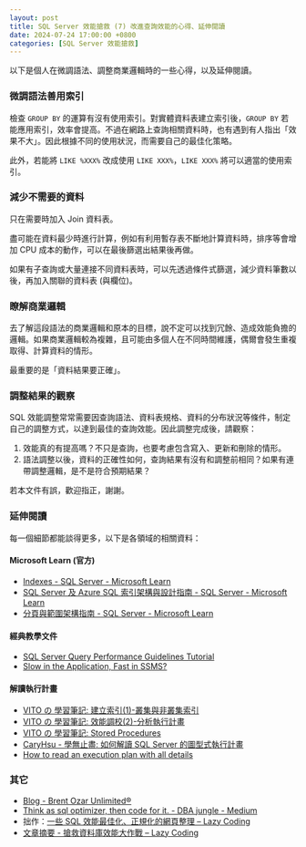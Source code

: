 ```yaml
---
layout: post
title: SQL Server 效能搶救 (7) 改進查詢效能的心得、延伸閱讀
date: 2024-07-24 17:00:00 +0800
categories: [SQL Server 效能搶救]
--- 
```


以下是個人在微調語法、調整商業邏輯時的一些心得，以及延伸閱讀。

### 微調語法善用索引

檢查 `GROUP BY` 的運算有沒有使用索引。對實體資料表建立索引後，`GROUP BY` 若能應用索引，效率會提高。不過在網路上查詢相關資料時，也有遇到有人指出「效果不大」。因此根據不同的使用狀況，而需要自己的最佳化策略。

此外，若能將 `LIKE %XXX%` 改成使用 `LIKE XXX%`，`LIKE XXX%` 將可以適當的使用索引。

### 減少不需要的資料

只在需要時加入 Join 資料表。

盡可能在資料最少時進行計算，例如有利用暫存表不斷地計算資料時，排序等會增加 CPU 成本的動作，可以在最後篩選出結果後再做。

如果有子查詢或大量連接不同資料表時，可以先透過條件式篩選，減少資料筆數以後，再加入關聯的資料表 (與欄位)。

### 瞭解商業邏輯

去了解這段語法的商業邏輯和原本的目標，說不定可以找到冗餘、造成效能負擔的邏輯。如果商業邏輯較為複雜，且可能由多個人在不同時間維護，偶爾會發生重複取得、計算資料的情形。

最重要的是「資料結果要正確」。

### 調整結果的觀察

SQL 效能調整常常需要因查詢語法、資料表規格、資料的分布狀況等條件，制定自己的調整方式，以達到最佳的查詢效能。因此調整完成後，請觀察：

1. 效能真的有提高嗎？不只是查詢，也要考慮包含寫入、更新和刪除的情形。
2. 語法調整以後，資料的正確性如何，查詢結果有沒有和調整前相同？如果有連帶調整邏輯，是不是符合預期結果？

若本文件有誤，歡迎指正，謝謝。

### 延伸閱讀

每一個細節都能談得更多，以下是各領域的相關資料：

#### Microsoft Learn (官方)

- [Indexes - SQL Server - Microsoft Learn](https://learn.microsoft.com/en-us/sql/relational-databases/indexes/indexes?view=sql-server-ver16 )
- [SQL Server 及 Azure SQL 索引架構與設計指南 - SQL Server - Microsoft Learn](https://learn.microsoft.com/zh-tw/sql/relational-databases/sql-server-index-design-guide?view=sql-server-ver16)
- [分頁與範圍架構指南 - SQL Server - Microsoft Learn](https://learn.microsoft.com/zh-tw/sql/relational-databases/pages-and-extents-architecture-guide?view=sql-server-ver16)

#### 經典教學文件

- [SQL Server Query Performance Guidelines Tutorial](https://www.mssqltips.com/sqlservertutorial/3200/sql-server-query-performance-guidelines-tutorial/)
- [Slow in the Application, Fast in SSMS?](https://www.sommarskog.se/query-plan-mysteries.html#plangenerate)

#### 解讀執行計畫

- [VITO の 學習筆記: 建立索引(1)-叢集與非叢集索引](http://vito-note.blogspot.com/2013/05/blog-post_5510.html)
- [VITO の 學習筆記: 效能調校(2)-分析執行計畫](http://vito-note.blogspot.com/2013/05/blog-post_2862.html)
- [VITO の 學習筆記: Stored Procedures](http://vito-note.blogspot.com/2013/05/stored-procedures.html)
- [CaryHsu - 學無止盡: 如何解讀 SQL Server 的圖型式執行計畫](http://caryhsu.blogspot.com/2011/06/sql-server.html)
- [How to read an execution plan with all details](https://www.sqlshack.com/how-to-read-an-execution-plan-with-all-details/)

### 其它

- [Blog - Brent Ozar Unlimited®](https://www.brentozar.com/blog/)
- [Think as sql optimizer, then code for it. - DBA jungle - Medium](https://medium.com/dba-jungle/think-as-sql-optimizer-then-code-for-it-f0bb2036cfa6)
- 拙作：[一些 SQL 效能最佳化、正規化的網頁整理 – Lazy Coding](/SQL_Useful_Link/)
- [文章摘要 - 搶救資料庫效能大作戰 – Lazy Coding](/SQL_Article_Improve_Database_Performance/)